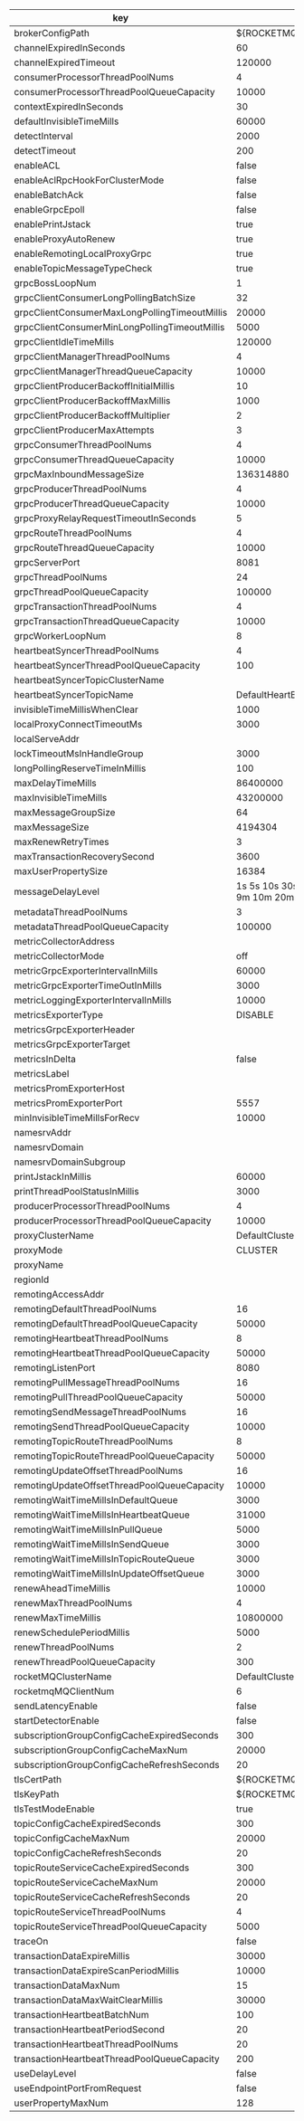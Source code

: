 |key|value|important|
|---|---|---|
|brokerConfigPath|${ROCKETMQ_HOME}/conf/broker.conf||
|channelExpiredInSeconds|60||
|channelExpiredTimeout|120000||
|consumerProcessorThreadPoolNums|4||
|consumerProcessorThreadPoolQueueCapacity|10000||
|contextExpiredInSeconds|30||
|defaultInvisibleTimeMills|60000||
|detectInterval|2000||
|detectTimeout|200||
|enableACL|false||
|enableAclRpcHookForClusterMode|false||
|enableBatchAck|false||
|enableGrpcEpoll|false||
|enablePrintJstack|true||
|enableProxyAutoRenew|true||
|enableRemotingLocalProxyGrpc|true||
|enableTopicMessageTypeCheck|true||
|grpcBossLoopNum|1||
|grpcClientConsumerLongPollingBatchSize|32||
|grpcClientConsumerMaxLongPollingTimeoutMillis|20000||
|grpcClientConsumerMinLongPollingTimeoutMillis|5000||
|grpcClientIdleTimeMills|120000||
|grpcClientManagerThreadPoolNums|4||
|grpcClientManagerThreadQueueCapacity|10000||
|grpcClientProducerBackoffInitialMillis|10||
|grpcClientProducerBackoffMaxMillis|1000||
|grpcClientProducerBackoffMultiplier|2||
|grpcClientProducerMaxAttempts|3||
|grpcConsumerThreadPoolNums|4||
|grpcConsumerThreadQueueCapacity|10000||
|grpcMaxInboundMessageSize|136314880||
|grpcProducerThreadPoolNums|4||
|grpcProducerThreadQueueCapacity|10000||
|grpcProxyRelayRequestTimeoutInSeconds|5||
|grpcRouteThreadPoolNums|4||
|grpcRouteThreadQueueCapacity|10000||
|grpcServerPort|8081||
|grpcThreadPoolNums|24||
|grpcThreadPoolQueueCapacity|100000||
|grpcTransactionThreadPoolNums|4||
|grpcTransactionThreadQueueCapacity|10000||
|grpcWorkerLoopNum|8||
|heartbeatSyncerThreadPoolNums|4||
|heartbeatSyncerThreadPoolQueueCapacity|100||
|heartbeatSyncerTopicClusterName|||
|heartbeatSyncerTopicName|DefaultHeartBeatSyncerTopic||
|invisibleTimeMillisWhenClear|1000||
|localProxyConnectTimeoutMs|3000||
|localServeAddr|||
|lockTimeoutMsInHandleGroup|3000||
|longPollingReserveTimeInMillis|100||
|maxDelayTimeMills|86400000||
|maxInvisibleTimeMills|43200000||
|maxMessageGroupSize|64||
|maxMessageSize|4194304||
|maxRenewRetryTimes|3||
|maxTransactionRecoverySecond|3600||
|maxUserPropertySize|16384||
|messageDelayLevel|1s 5s 10s 30s 1m 2m 3m 4m 5m 6m 7m 8m 9m 10m 20m 30m 1h 2h||
|metadataThreadPoolNums|3||
|metadataThreadPoolQueueCapacity|100000||
|metricCollectorAddress|||
|metricCollectorMode|off||
|metricGrpcExporterIntervalInMills|60000||
|metricGrpcExporterTimeOutInMills|3000||
|metricLoggingExporterIntervalInMills|10000||
|metricsExporterType|DISABLE||
|metricsGrpcExporterHeader|||
|metricsGrpcExporterTarget|||
|metricsInDelta|false||
|metricsLabel|||
|metricsPromExporterHost|||
|metricsPromExporterPort|5557||
|minInvisibleTimeMillsForRecv|10000||
|namesrvAddr|||
|namesrvDomain|||
|namesrvDomainSubgroup|||
|printJstackInMillis|60000||
|printThreadPoolStatusInMillis|3000||
|producerProcessorThreadPoolNums|4||
|producerProcessorThreadPoolQueueCapacity|10000||
|proxyClusterName|DefaultCluster||
|proxyMode|CLUSTER||
|proxyName|||
|regionId|||
|remotingAccessAddr|||
|remotingDefaultThreadPoolNums|16||
|remotingDefaultThreadPoolQueueCapacity|50000||
|remotingHeartbeatThreadPoolNums|8||
|remotingHeartbeatThreadPoolQueueCapacity|50000||
|remotingListenPort|8080||
|remotingPullMessageThreadPoolNums|16||
|remotingPullThreadPoolQueueCapacity|50000||
|remotingSendMessageThreadPoolNums|16||
|remotingSendThreadPoolQueueCapacity|10000||
|remotingTopicRouteThreadPoolNums|8||
|remotingTopicRouteThreadPoolQueueCapacity|50000||
|remotingUpdateOffsetThreadPoolNums|16||
|remotingUpdateOffsetThreadPoolQueueCapacity|10000||
|remotingWaitTimeMillsInDefaultQueue|3000||
|remotingWaitTimeMillsInHeartbeatQueue|31000||
|remotingWaitTimeMillsInPullQueue|5000||
|remotingWaitTimeMillsInSendQueue|3000||
|remotingWaitTimeMillsInTopicRouteQueue|3000||
|remotingWaitTimeMillsInUpdateOffsetQueue|3000||
|renewAheadTimeMillis|10000||
|renewMaxThreadPoolNums|4||
|renewMaxTimeMillis|10800000||
|renewSchedulePeriodMillis|5000||
|renewThreadPoolNums|2||
|renewThreadPoolQueueCapacity|300||
|rocketMQClusterName|DefaultCluster||
|rocketmqMQClientNum|6||
|sendLatencyEnable|false||
|startDetectorEnable|false||
|subscriptionGroupConfigCacheExpiredSeconds|300||
|subscriptionGroupConfigCacheMaxNum|20000||
|subscriptionGroupConfigCacheRefreshSeconds|20||
|tlsCertPath|${ROCKETMQ_HOME}/conf/tls/rocketmq.crt||
|tlsKeyPath|${ROCKETMQ_HOME}/conf/tls/rocketmq.key||
|tlsTestModeEnable|true||
|topicConfigCacheExpiredSeconds|300||
|topicConfigCacheMaxNum|20000||
|topicConfigCacheRefreshSeconds|20||
|topicRouteServiceCacheExpiredSeconds|300||
|topicRouteServiceCacheMaxNum|20000||
|topicRouteServiceCacheRefreshSeconds|20||
|topicRouteServiceThreadPoolNums|4||
|topicRouteServiceThreadPoolQueueCapacity|5000||
|traceOn|false||
|transactionDataExpireMillis|30000||
|transactionDataExpireScanPeriodMillis|10000||
|transactionDataMaxNum|15||
|transactionDataMaxWaitClearMillis|30000||
|transactionHeartbeatBatchNum|100||
|transactionHeartbeatPeriodSecond|20||
|transactionHeartbeatThreadPoolNums|20||
|transactionHeartbeatThreadPoolQueueCapacity|200||
|useDelayLevel|false||
|useEndpointPortFromRequest|false||
|userPropertyMaxNum|128||
